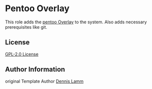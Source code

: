 # Pentoo Overlay

This role adds the [pentoo Overlay](https://github.com/pentoo/pentoo-overlay) to the system.
Also adds necessary prerequisites like git. 

## License

[GPL-2.0 License](LICENSE)

## Author Information
original Template Author 
[Dennis Lamm](https://github.com/expeditioneer/)
